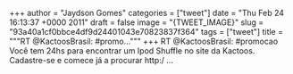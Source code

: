 
+++
author = "Jaydson Gomes"
categories = ["tweet"]
date = "Thu Feb 24 16:13:37 +0000 2011"
draft = false
image = "{TWEET_IMAGE}"
slug = "93a40a1cf0bbce4df9d24401043e70823837f364"
tags = ["tweet"]
title = """RT @KactoosBrasil: #promo..."""
+++
RT @KactoosBrasil: #promocao Você tem 24hs para encontrar um Ipod Shuffle no site da Kactoos. Cadastre-se e comece já a procurar  http:/ ...
